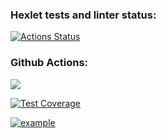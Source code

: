 ### Hexlet tests and linter status:
[![Actions Status](https://github.com/RAWMANE/fullstack-javascript-project-46/workflows/hexlet-check/badge.svg)](https://github.com/RAWMANE/fullstack-javascript-project-46/actions)

### Github Actions:
<a href="https://codeclimate.com/github/RAWMANE/fullstack-javascript-project-46/maintainability"><img src="https://api.codeclimate.com/v1/badges/bc2a75de9943d3206427/maintainability" /></a>

[![Test Coverage](https://api.codeclimate.com/v1/badges/bc2a75de9943d3206427/test_coverage)](https://codeclimate.com/github/RAWMANE/fullstack-javascript-project-46/test_coverage)
 
[![example](https://github.com/RAWMANE/fullstack-javascript-project-46/actions/workflows/github-actions.yml/badge.svg)](https://github.com/RAWMANE/fullstack-javascript-project-46/actions)
